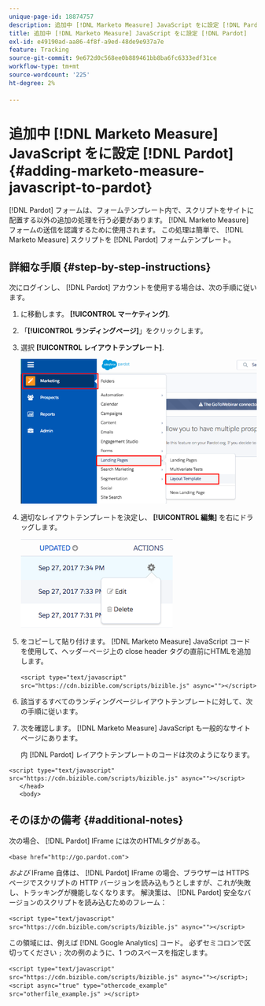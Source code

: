 ```yaml
---
unique-page-id: 18874757
description: 追加中 [!DNL Marketo Measure] JavaScript をに設定 [!DNL Pardot] - [!DNL Marketo Measure]
title: 追加中 [!DNL Marketo Measure] JavaScript をに設定 [!DNL Pardot]
exl-id: e49190ad-aa86-4f8f-a9ed-48de9e937a7e
feature: Tracking
source-git-commit: 9e672d0c568ee0b889461bb8ba6fc6333edf31ce
workflow-type: tm+mt
source-wordcount: '225'
ht-degree: 2%

---
```


# 追加中 [!DNL Marketo Measure] JavaScript をに設定 [!DNL Pardot] {#adding-marketo-measure-javascript-to-pardot}

[!DNL Pardot] フォームは、フォームテンプレート内で、スクリプトをサイトに配置する以外の追加の処理を行う必要があります。 [!DNL Marketo Measure] フォームの送信を認識するために使用されます。 この処理は簡単で、 [!DNL Marketo Measure] スクリプトを [!DNL Pardot] フォームテンプレート。

## 詳細な手順 {#step-by-step-instructions}

次にログインし、 [!DNL Pardot] アカウントを使用する場合は、次の手順に従います。

1. に移動します。 **[!UICONTROL マーケティング]**.

1. 「**[!UICONTROL ランディングページ]**」をクリックします。

1. 選択 **[!UICONTROL レイアウトテンプレート]**.

   ![](assets/1-3.png)

1. 適切なレイアウトテンプレートを決定し、 **[!UICONTROL 編集]** を右にドラッグします。

   ![](assets/2-1.png)

1. をコピーして貼り付けます。 [!DNL Marketo Measure] JavaScript コードを使用して、ヘッダーページ上の close header タグの直前にHTMLを追加します。

   `<script type="text/javascript" src="https://cdn.bizible.com/scripts/bizible.js" async=""></script>`

1. 該当するすべてのランディングページレイアウトテンプレートに対して、次の手順に従います。

1. 次を確認します。 [!DNL Marketo Measure] JavaScript も一般的なサイトページにあります。

   内 [!DNL Pardot] レイアウトテンプレートのコードは次のようになります。

```text
<script type="text/javascript" src="https://cdn.bizible.com/scripts/bizible.js" async=""></script>
   </head>
   <body>
```

## そのほかの備考 {#additional-notes}

次の場合、 [!DNL Pardot] IFrame には次のHTMLタグがある。

`<base href="http://go.pardot.com">`

_および_ IFrame 自体は、 [!DNL Pardot] IFrame の場合、ブラウザーは HTTPS ページでスクリプトの HTTP バージョンを読み込もうとしますが、これが失敗し、トラッキングが機能しなくなります。 解決策は、 [!DNL Pardot] 安全なバージョンのスクリプトを読み込むためのフレーム：

`<script type="text/javascript" src="https://cdn.bizible.com/scripts/bizible.js" async=""></script>`

この領域には、例えば [!DNL Google Analytics] コード。 必ずセミコロンで区切ってください `;` 次の例のように、1 つのスペースを指定します。

`<script type="text/javascript" src="https://cdn.bizible.com/scripts/bizible.js" async=""></script>; <script async="true" type="othercode_example" src="otherfile_example.js" ></script>`
